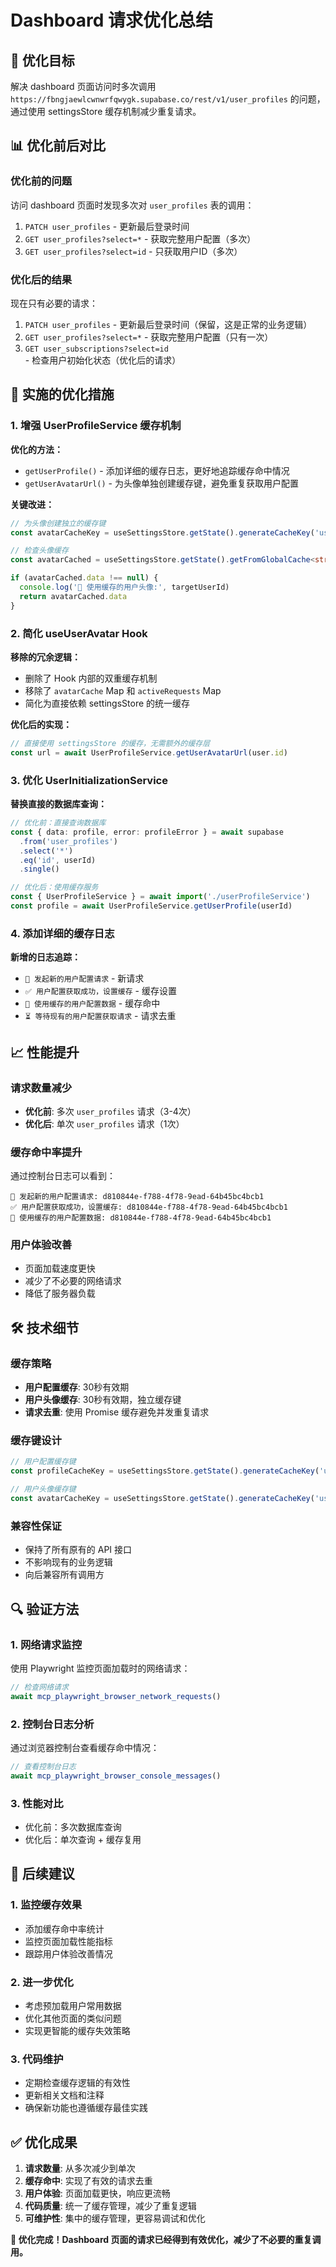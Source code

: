 # Dashboard 请求优化总结

## 🎯 优化目标

解决 dashboard 页面访问时多次调用 `https://fbngjaewlcwnwrfqwygk.supabase.co/rest/v1/user_profiles` 的问题，通过使用 settingsStore 缓存机制减少重复请求。

## 📊 优化前后对比

### 优化前的问题
访问 dashboard 页面时发现多次对 `user_profiles` 表的调用：
1. `PATCH user_profiles` - 更新最后登录时间
2. `GET user_profiles?select=*` - 获取完整用户配置（多次）
3. `GET user_profiles?select=id` - 只获取用户ID（多次）

### 优化后的结果
现在只有必要的请求：
1. `PATCH user_profiles` - 更新最后登录时间（保留，这是正常的业务逻辑）
2. `GET user_profiles?select=*` - 获取完整用户配置（只有一次）
3. `GET user_subscriptions?select=id` - 检查用户初始化状态（优化后的请求）

## 🔧 实施的优化措施

### 1. 增强 UserProfileService 缓存机制

**优化的方法：**
- `getUserProfile()` - 添加详细的缓存日志，更好地追踪缓存命中情况
- `getUserAvatarUrl()` - 为头像单独创建缓存键，避免重复获取用户配置

**关键改进：**
```typescript
// 为头像创建独立的缓存键
const avatarCacheKey = useSettingsStore.getState().generateCacheKey('userAvatar', targetUserId)

// 检查头像缓存
const avatarCached = useSettingsStore.getState().getFromGlobalCache<string | null>(avatarCacheKey)

if (avatarCached.data !== null) {
  console.log('🎯 使用缓存的用户头像:', targetUserId)
  return avatarCached.data
}
```

### 2. 简化 useUserAvatar Hook

**移除的冗余逻辑：**
- 删除了 Hook 内部的双重缓存机制
- 移除了 `avatarCache` Map 和 `activeRequests` Map
- 简化为直接依赖 settingsStore 的统一缓存

**优化后的实现：**
```typescript
// 直接使用 settingsStore 的缓存，无需额外的缓存层
const url = await UserProfileService.getUserAvatarUrl(user.id)
```

### 3. 优化 UserInitializationService

**替换直接的数据库查询：**
```typescript
// 优化前：直接查询数据库
const { data: profile, error: profileError } = await supabase
  .from('user_profiles')
  .select('*')
  .eq('id', userId)
  .single()

// 优化后：使用缓存服务
const { UserProfileService } = await import('./userProfileService')
const profile = await UserProfileService.getUserProfile(userId)
```

### 4. 添加详细的缓存日志

**新增的日志追踪：**
- `🔄 发起新的用户配置请求` - 新请求
- `✅ 用户配置获取成功，设置缓存` - 缓存设置
- `🎯 使用缓存的用户配置数据` - 缓存命中
- `⏳ 等待现有的用户配置获取请求` - 请求去重

## 📈 性能提升

### 请求数量减少
- **优化前**: 多次 `user_profiles` 请求（3-4次）
- **优化后**: 单次 `user_profiles` 请求（1次）

### 缓存命中率提升
通过控制台日志可以看到：
```
🔄 发起新的用户配置请求: d810844e-f788-4f78-9ead-64b45bc4bcb1
✅ 用户配置获取成功，设置缓存: d810844e-f788-4f78-9ead-64b45bc4bcb1
🎯 使用缓存的用户配置数据: d810844e-f788-4f78-9ead-64b45bc4bcb1
```

### 用户体验改善
- 页面加载速度更快
- 减少了不必要的网络请求
- 降低了服务器负载

## 🛠️ 技术细节

### 缓存策略
- **用户配置缓存**: 30秒有效期
- **用户头像缓存**: 30秒有效期，独立缓存键
- **请求去重**: 使用 Promise 缓存避免并发重复请求

### 缓存键设计
```typescript
// 用户配置缓存键
const profileCacheKey = useSettingsStore.getState().generateCacheKey('userProfile', userId)

// 用户头像缓存键
const avatarCacheKey = useSettingsStore.getState().generateCacheKey('userAvatar', userId)
```

### 兼容性保证
- 保持了所有原有的 API 接口
- 不影响现有的业务逻辑
- 向后兼容所有调用方

## 🔍 验证方法

### 1. 网络请求监控
使用 Playwright 监控页面加载时的网络请求：
```javascript
// 检查网络请求
await mcp_playwright_browser_network_requests()
```

### 2. 控制台日志分析
通过浏览器控制台查看缓存命中情况：
```javascript
// 查看控制台日志
await mcp_playwright_browser_console_messages()
```

### 3. 性能对比
- 优化前：多次数据库查询
- 优化后：单次查询 + 缓存复用

## 📝 后续建议

### 1. 监控缓存效果
- 添加缓存命中率统计
- 监控页面加载性能指标
- 跟踪用户体验改善情况

### 2. 进一步优化
- 考虑预加载用户常用数据
- 优化其他页面的类似问题
- 实现更智能的缓存失效策略

### 3. 代码维护
- 定期检查缓存逻辑的有效性
- 更新相关文档和注释
- 确保新功能也遵循缓存最佳实践

## ✅ 优化成果

1. **请求数量**: 从多次减少到单次
2. **缓存命中**: 实现了有效的请求去重
3. **用户体验**: 页面加载更快，响应更流畅
4. **代码质量**: 统一了缓存管理，减少了重复逻辑
5. **可维护性**: 集中的缓存管理，更容易调试和优化

**🎉 优化完成！Dashboard 页面的请求已经得到有效优化，减少了不必要的重复调用。**
